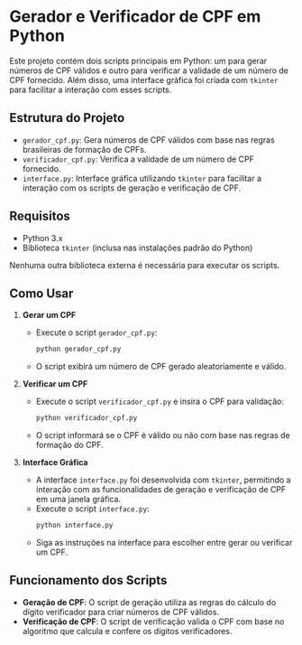 # Gerador e Verificador de CPF em Python

Este projeto contém dois scripts principais em Python: um para gerar números de CPF válidos e outro para verificar a validade de um número de CPF fornecido. Além disso, uma interface gráfica foi criada com `tkinter` para facilitar a interação com esses scripts.

## Estrutura do Projeto

- `gerador_cpf.py`: Gera números de CPF válidos com base nas regras brasileiras de formação de CPFs.
- `verificador_cpf.py`: Verifica a validade de um número de CPF fornecido.
- `interface.py`: Interface gráfica utilizando `tkinter` para facilitar a interação com os scripts de geração e verificação de CPF.

## Requisitos

- Python 3.x
- Biblioteca `tkinter` (inclusa nas instalações padrão do Python)

Nenhuma outra biblioteca externa é necessária para executar os scripts.

## Como Usar

1. **Gerar um CPF**
   - Execute o script `gerador_cpf.py`:
     ```bash
     python gerador_cpf.py
     ```
   - O script exibirá um número de CPF gerado aleatoriamente e válido.

2. **Verificar um CPF**
   - Execute o script `verificador_cpf.py` e insira o CPF para validação:
     ```bash
     python verificador_cpf.py
     ```
   - O script informará se o CPF é válido ou não com base nas regras de formação do CPF.

3. **Interface Gráfica**
   - A interface `interface.py` foi desenvolvida com `tkinter`, permitindo a interação com as funcionalidades de geração e verificação de CPF em uma janela gráfica.
   - Execute o script `interface.py`:
     ```bash
     python interface.py
     ```
   - Siga as instruções na interface para escolher entre gerar ou verificar um CPF.

## Funcionamento dos Scripts

- **Geração de CPF**: O script de geração utiliza as regras do cálculo do dígito verificador para criar números de CPF válidos.
- **Verificação de CPF**: O script de verificação valida o CPF com base no algoritmo que calcula e confere os dígitos verificadores.
